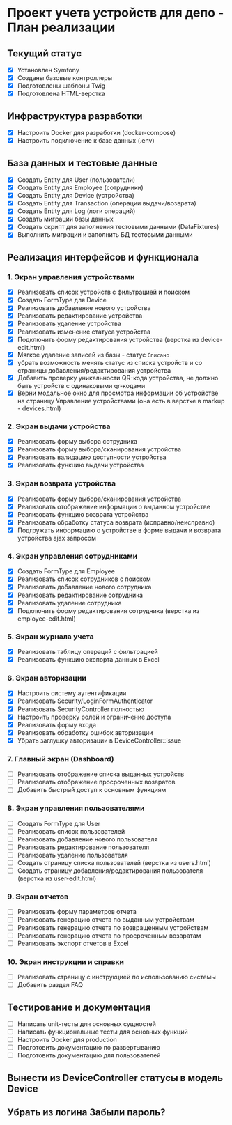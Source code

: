 # Проект учета устройств для депо - План реализации

## Текущий статус
- [x] Установлен Symfony
- [x] Созданы базовые контроллеры
- [x] Подготовлены шаблоны Twig
- [x] Подготовлена HTML-верстка

## Инфраструктура разработки
- [x] Настроить Docker для разработки (docker-compose)
- [x] Настроить подключение к базе данных (.env)

## База данных и тестовые данные
- [x] Создать Entity для User (пользователи)
- [x] Создать Entity для Employee (сотрудники)
- [x] Создать Entity для Device (устройства)
- [x] Создать Entity для Transaction (операции выдачи/возврата)
- [x] Создать Entity для Log (логи операций)
- [x] Создать миграции базы данных
- [x] Создать скрипт для заполнения тестовыми данными (DataFixtures)
- [x] Выполнить миграции и заполнить БД тестовыми данными

## Реализация интерфейсов и функционала

### 1. Экран управления устройствами
- [x] Реализовать список устройств с фильтрацией и поиском
- [x] Создать FormType для Device
- [x] Реализовать добавление нового устройства
- [x] Реализовать редактирование устройства
- [x] Реализовать удаление устройства
- [x] Реализовать изменение статуса устройства
- [x] Подключить форму редактирования устройства (верстка из device-edit.html)
- [x] Мягкое удаление записей из базы - статус `Списано`
- [x] убрать возможность менять статус из списка устройств и со страницы добавления/редактирования устройства
- [x] Добавить проверку уникальности QR-кода устройства, не должно быть устройств с одинаковыми qr-кодами
- [x] Верни модальное окно для просмотра информации об устройстве на страницу Управление устройствами (она есть в верстке в markup - devices.html)

### 2. Экран выдачи устройства
- [x] Реализовать форму выбора сотрудника
- [x] Реализовать форму выбора/сканирования устройства
- [x] Реализовать валидацию доступности устройства
- [x] Реализовать функцию выдачи устройства

### 3. Экран возврата устройства
- [x] Реализовать форму выбора/сканирования устройства
- [x] Реализовать отображение информации о выданном устройстве
- [x] Реализовать функцию возврата устройства
- [x] Реализовать обработку статуса возврата (исправно/неисправно)
- [x] Подгружать информацию о устройстве в форме выдачи и возврата устройства ajax запросом

### 4. Экран управления сотрудниками
- [x] Создать FormType для Employee
- [x] Реализовать список сотрудников с поиском
- [x] Реализовать добавление нового сотрудника
- [x] Реализовать редактирование сотрудника
- [x] Реализовать удаление сотрудника
- [x] Подключить форму редактирования сотрудника (верстка из employee-edit.html)

### 5. Экран журнала учета
- [x] Реализовать таблицу операций с фильтрацией
- [x] Реализовать функцию экспорта данных в Excel

### 6. Экран авторизации
- [x] Настроить систему аутентификации
- [x] Реализовать Security/LoginFormAuthenticator
- [x] Реализовать SecurityController полностью
- [x] Настроить проверку ролей и ограничение доступа
- [x] Реализовать форму входа
- [x] Реализовать обработку ошибок авторизации
- [x] Убрать заглушку авторизации в DeviceController::issue

### 7. Главный экран (Dashboard)
- [ ] Реализовать отображение списка выданных устройств
- [ ] Реализовать отображение просроченных возвратов
- [ ] Добавить быстрый доступ к основным функциям

### 8. Экран управления пользователями
- [ ] Создать FormType для User
- [ ] Реализовать список пользователей
- [ ] Реализовать добавление нового пользователя
- [ ] Реализовать редактирование пользователя
- [ ] Реализовать удаление пользователя
- [ ] Создать страницу списка пользователей (верстка из users.html)
- [ ] Создать страницу добавления/редактирования пользователя (верстка из user-edit.html)

### 9. Экран отчетов
- [ ] Реализовать форму параметров отчета
- [ ] Реализовать генерацию отчета по выданным устройствам
- [ ] Реализовать генерацию отчета по возвращенным устройствам
- [ ] Реализовать генерацию отчета по просроченным возвратам
- [ ] Реализовать экспорт отчетов в Excel

### 10. Экран инструкции и справки
- [ ] Реализовать страницу с инструкцией по использованию системы
- [ ] Добавить раздел FAQ

## Тестирование и документация
- [ ] Написать unit-тесты для основных сущностей
- [ ] Написать функциональные тесты для основных функций
- [ ] Настроить Docker для production
- [ ] Подготовить документацию по развертыванию
- [ ] Подготовить документацию для пользователей 

## Вынести из DeviceController статусы в модель Device
## Убрать из логина Забыли пароль?